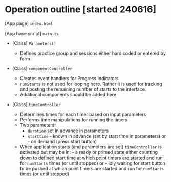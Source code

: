 # Operation outline [started 240616]

[App page] `index.html`

[App base script] `main.ts`

- [Class] `Parameters()`

  - Defines practice group and sessions either hard coded or entered by form

- [Class] `componentController`

  - Creates event handlers for Progress Indicators
  - `numStarts` is not used for looping here. Rather it is used for tracking and posting the remaining number of starts to the interface.
  - Additional components should be added here.

- [Class] `timeController`
  - Determines times for each timer based on input parameters
  - Performs time manipulations for running the timers
  - Two parameters:
    - `duration` set in advance in parameters
    - `starttime` - known in advance (set by start time in parameters)
      or - on demand (press start button)
  - When application starts (and parameters are set) `timeController` is activated but may be in: - a ready or primed state either counting down to defined start time at which point timers are started and run for `numStarts` times (or until stopped)
    or - idly waiting for start button to be pushed at which point timers are started and run for `numStarts` times (or until stopped)
